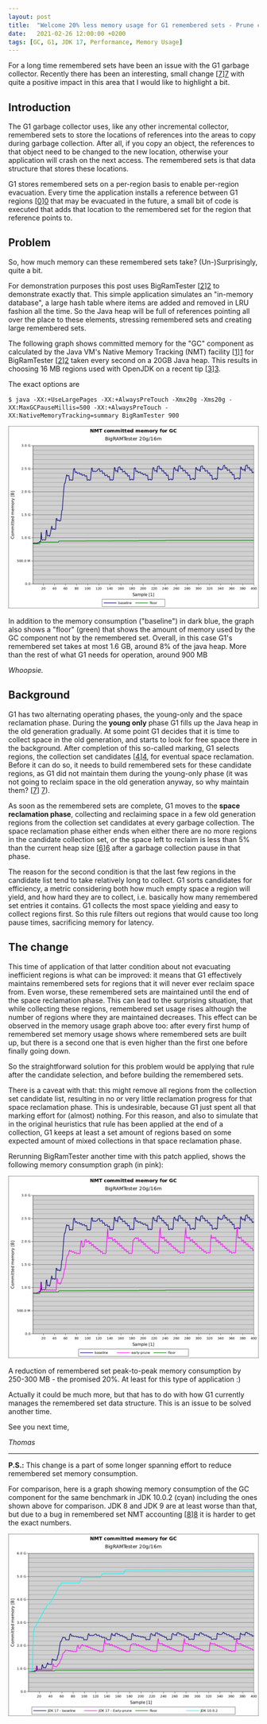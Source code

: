 ```yaml
---
layout: post
title:  "Welcome 20% less memory usage for G1 remembered sets - Prune collection set candidates early"
date:   2021-02-26 12:00:00 +0200
tags: [GC, G1, JDK 17, Performance, Memory Usage]
---
```


For a long time remembered sets have been an issue with the G1 garbage collector. Recently there has been an interesting, small change [[7]][7] with quite a positive impact in this area that I would like to highlight a bit.

## Introduction

The G1 garbage collector uses, like any other incremental collector, remembered sets to store the locations of references into the areas to copy during garbage collection.
After all, if you copy an object, the references to that object need to be changed to the new location, otherwise your application will crash on the next access. The remembered sets is that data structure that stores these locations.


G1 stores remembered sets on a per-region basis to enable per-region evacuation. Every time the application installs a reference between G1 regions [[0]][0] that may be evacuated in the future, a small bit of code is executed that adds that location to the remembered set for the region that reference points to.

## Problem

So, how much memory can these remembered sets take? (Un-)Surprisingly, quite a bit.

For demonstration purposes this post uses BigRamTester [[2]][2] to demonstrate exactly that. This simple application simulates an "in-memory database", a large hash table where items are added and removed in LRU fashion all the time. So the Java heap will be full of references pointing all over the place to these elements, stressing remembered sets and creating large remembered sets.

The following graph shows committed memory for the "GC" component as calculated by the Java VM's Native Memory Tracking (NMT) facility [[1]][1] for BigRamTester [[2]][2] taken every second on a 20GB Java heap. This results in choosing 16 MB regions used with OpenJDK on a recent tip [[3]][3].

The exact options are

    $ java -XX:+UseLargePages -XX:+AlwaysPreTouch -Xmx20g -Xms20g -XX:MaxGCPauseMillis=500 -XX:+AlwaysPreTouch -XX:NativeMemoryTracking=summary BigRamTester 900

![Current Memory Usage on BigRAMTester](/assets/20210226-baseline.png)

In addition to the memory consumption ("baseline") in dark blue, the graph also shows a "floor" (green) that shows the amount of memory used by the GC component not by the remembered set. Overall, in this case G1's remembered set takes at most 1.6 GB, around 8% of the java heap. More than the rest of what G1 needs for operation, around 900 MB

*Whoopsie.*

## Background ##

G1 has two alternating operating phases, the young-only and the space reclamation phase. During the **young only** phase G1 fills up the Java heap in the old generation gradually. At some point G1 decides that it is time to collect space in the old generation, and starts to look for free space there in the background. After completion of this so-called marking, G1 selects regions, the collection set candidates [[4]][4], for eventual space reclamation. Before it can do so, it needs to build remembered sets for these candidate regions, as G1 did not maintain them during the young-only phase (it was not going to reclaim space in the old generation anyway, so why maintain them? [[7]] [7]). 

As soon as the remembered sets are complete, G1 moves to the **space reclamation phase**, collecting and reclaiming space in a few old generation regions from the collection set candidates at every garbage collection. The space reclamation phase either ends when either there are no more regions in the candidate collection set, or the space left to reclaim is less than 5% than the current heap size [[6]][6] after a garbage collection pause in that phase.

The reason for the second condition is that the last few regions in the candidate list tend to take relatively long to collect. G1 sorts candidates for efficiency, a metric considering both how much empty space a region will yield, and how hard they are to collect, i.e. basically how many remembered set entries it contains. G1 collects the most space yielding and easy to collect regions first. So this rule filters out regions that would cause too long pause times, sacrificing memory for latency.

## The change ##

This time of application of that latter condition about not evacuating inefficient regions is what can be improved: it means that G1 effectively maintains remembered sets for regions that it will never ever reclaim space from. Even worse, these remembered sets are maintained until the end of the space reclamation phase. This can lead to the surprising situation, that while collecting these regions, remembered set usage rises although the number of regions where they are maintained decreases. This effect can be observed in the memory usage graph above too: after every first hump of remembered set memory usage shows where remembered sets are built up, but there is a second one that is even higher than the first one before finally going down.

So the straightforward solution for this problem would be applying that rule after the candidate selection, and before building the remembered sets.

There is a caveat with that: this might remove all regions from the collection set candidate list, resulting in no or very little reclamation progress for that space reclamation phase. This is undesirable, because G1 just spent all that marking effort for (almost) nothing. For this reason, and also to simulate that in the original heuristics that rule has been applied at the end of a collection, G1 keeps at least a set amount of regions based on some expected amount of mixed collections in that space reclamation phase. 

Rerunning BigRamTester another time with this patch applied, shows the following memory consumption graph (in pink):

![Impact of Early-Prune in Memory Usage on BigRAMTester](/assets/20210226-early-prune.png)

A reduction of remembered set peak-to-peak memory consumption by 250-300 MB - the promised 20%. At least for this type of application :)

Actually it could be much more, but that has to do with how G1 currently manages the remembered set data structure. This is an issue to be solved another time.

See you next time,

*Thomas*

-------------------
**P.S.:** This change is a part of some longer spanning effort to reduce remembered set memory consumption.

For comparison, here is a graph showing memory consumption of the GC component for the same benchmark in JDK 10.0.2 (cyan) including the ones shown above for comparison. JDK 8 and JDK 9 are at least worse than that, but due to a bug in remembered set NMT accounting [[8]][8] it is harder to get the exact numbers.

![And what about earlier JDKs....](/assets/20210226-and-jdk10.png)

[0]: https://docs.oracle.com/en/java/javase/15/gctuning/garbage-first-g1-garbage-collector1.html#GUID-E9CB81BC-92E5-489E-8A2E-760691A41CDF
[1]: https://docs.oracle.com/en/java/javase/15/vm/native-memory-tracking.html
[2]: https://bugs.openjdk.java.net/browse/JDK-8152438
[3]: https://github.com/openjdk/jdk/commit/9d9bedd051c313cf0f4552c6486c3f43bdaa81b9
[4]: https://docs.oracle.com/en/java/javase/15/gctuning/garbage-first-g1-garbage-collector1.html#GUID-3A99AE6C-F80A-4565-A27C-B4AEDF5CDF71
[5]: https://bugs.openjdk.java.net/browse/JDK-8180415
[6]: https://docs.oracle.com/en/java/javase/15/gctuning/garbage-first-g1-garbage-collector1.html#GUID-6D6B18B1-063B-48FF-99E3-5AF059C43CE8
[7]: https://github.com/openjdk/jdk/pull/2693
[8]: https://bugs.openjdk.java.net/browse/JDK-8176571


